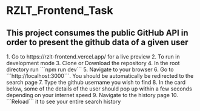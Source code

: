 <h1>RZLT_Frontend_Task</h1>
<h2>This project consumes the public GitHub API in order to present the github data of a given user</h2> 
1. Go to https://rzlt-frontend.vercel.app/ for a live preview
2. To run in development mode
3. Clone or Download the repository
4. In the root directory run ```npm run dev```
5. Navigate to your browser
6. Go to ```http://localhost:3000```. You should be automatically be redirected to the search page
7. Type the github username you wish to find
8. In the card below, some of the details of the user should pop up within a few seconds depending on your internet speed
9. Navigate to the history page
10. ```Reload``` it to see your entire search history
